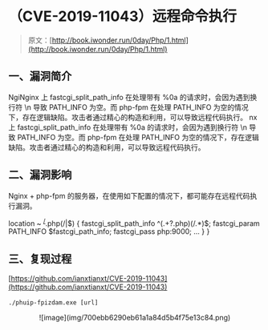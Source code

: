 # （CVE-2019-11043）远程命令执行

> 原文：[http://book.iwonder.run/0day/Php/1.html](http://book.iwonder.run/0day/Php/1.html)

## 一、漏洞简介

NgiNginx 上 fastcgi_split_path_info 在处理带有 %0a 的请求时，会因为遇到换行符 \n 导致 PATH_INFO 为空。而 php-fpm 在处理 PATH_INFO 为空的情况下，存在逻辑缺陷。攻击者通过精心的构造和利用，可以导致远程代码执行。 nx 上 fastcgi_split_path_info 在处理带有 %0a 的请求时，会因为遇到换行符 \n 导致 PATH_INFO 为空。而 php-fpm 在处理 PATH_INFO 为空的情况下，存在逻辑缺陷。攻击者通过精心的构造和利用，可以导致远程代码执行。

## 二、漏洞影响

Nginx + php-fpm 的服务器，在使用如下配置的情况下，都可能存在远程代码执行漏洞。

location ~ <sup>[/](1.html#fn_/)</sup>.php(/|$) { fastcgi_split_path_info ^(.+?.php)(/.*)$; fastcgi_param PATH_INFO $fastcgi_path_info; fastcgi_pass php:9000; ... } }

## 三、复现过程

[https://github.com/ianxtianxt/CVE-2019-11043](https://github.com/ianxtianxt/CVE-2019-11043)

```
./phuip-fpizdam.exe [url] 
```

<center>![image](img/700ebb6290eb61a1a84d5b4f75e13c84.png)</center>

